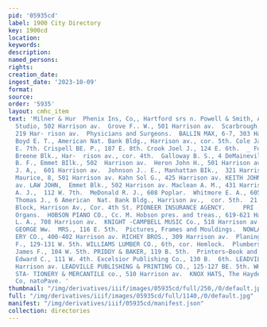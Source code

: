 ```yaml
---
pid: '05935cd'
label: 1900 City Directory
key: 1900cd
location: 
keywords: 
description: 
named_persons: 
rights: 
creation_date: 
ingest_date: '2023-10-09'
format: 
source: 
order: '5935'
layout: cmhc_item
text: 'Milner & Hur  Phenix Ins, Co,, Hartford srs n. Powell & Smith, Agts,  PHO 374  Photographers.  Bennett’s
  Studio, 502 Harrison av.  Grove F.. W., 501 Harrison av.  Scarbrough Charles W.,
  219 Har- rison av.  Physicians and Surgeons.  BALLIN MAX, 6-7, 303 Harrison av.
  Boyd E. T., American Nat. Bank Bldg., Harrison av., cor. 5th. Cole James H., 114
  E. 7th. Crispell BE. P., 187 E. 8th. Crook Joel J., 124 E. 6th.  _ Foley John W.,
  Breene Blk., Har-  rison av., cor. 4th.  Galloway B. S., 4 DeMaineville  Bik.  Griffith
  B. F., Emmet BIlk., 502  Harrison av.  Heron John H., 501 Harrison av. JEANNOTTE
  J. A,,  601 Harrison av.  Johnson J.. E., Manhattan BIk.,  321 Harrison av.  Kahn
  Maurice, 8, 501 Harrison av. Kahn Sol G., 425 Harrison av. KEITH JOHN G., 523 Harrison
  av. LAW JOHN,  Emmet Blk., 502 Harrison av. Maclean A. M., 431 Harrison av. McDONALD
  A. J.,  112 W. 7th.  MeDonald R. J., 608 Poplar.  Whitmore E. A., 605 Harrison av.  Williams
  Thomas J., 6 American  Nat. Bank Bldg., Harrison av.,  cor. 5th.  21 and 22 Boston
  Block, Harrison Av., Cor. 4th St. PIONEER INSURANCE AGENCY.     PRI  Pianos and
  Organs.  HOBSON PIANO CO., Cc. M. Hobson pres. and treas., 619-621 Harrison av.  Klein
  L. A., 708 Harrison av.  KNIGHT -CAMPBELL MUSIC Co., 518 Harrison av. LANCASTER
  GEORGE Ww.  MRS., 116 E. 5th.  Pictures, Frames and Mouldings.  NOWLAND BOOK & STATION-
  ERY CO., 400-402 Harrison av. RICHEY BROS., 309 Harrison av.  Planing Mills.  COLAHAN
  F., 129-131 W. 5th. WILLIAMS LUMBER CO., 6th, cor. Hemlock.  Plumbers and Gas Fitters.  Ferry
  James F., 104 W. 5th. PRIDDY & BAKER, 119 B. 5th.  Printers—Book and Job.  Austin
  Edward C., 111 W. 4th. Excelsior Publishing Co., 130 B.  6th. LEADVILLE MINER, 712
  Harrison av. LEADVILLE PUBLISHING & PRINTING CO., 125-127 BE. 5th. WHIPPLE PRINTING,
  STA- TIONERY & MERCANTILE co., 510 Harrison av.  KNOX HATS, The Hayden Clothing
  Co, natoPave. '
thumbnail: "/img/derivatives/iiif/images/05935cd/full/250,/0/default.jpg"
full: "/img/derivatives/iiif/images/05935cd/full/1140,/0/default.jpg"
manifest: "/img/derivatives/iiif/05935cd/manifest.json"
collection: directories
---
```

